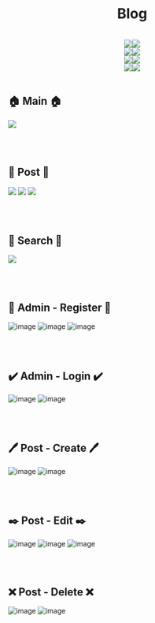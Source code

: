<div align="center">
  <h1>Blog</h1>  
</div>

<br>

<div align = center>
  <img src="https://img.shields.io/badge/Language-%23121011?style=for-the-badge"><img src="https://img.shields.io/badge/javascript-F7DF1E?style=for-the-badge&logo=javascript&logoColor=black"><br>
  <img src="https://img.shields.io/badge/FrontEnd-%23121011?style=for-the-badge"><img src="https://img.shields.io/badge/EJS-B4CA65?style=for-the-badge&logo=ejs&logoColor=white"><br>
  <img src="https://img.shields.io/badge/BackEnd-%23121011?style=for-the-badge&logoColor=white"><img src="https://img.shields.io/badge/express.js-A4A4A4?style=for-the-badge&logo=express&logoColor=black"><br>
  <img src="https://img.shields.io/badge/DBMS-%23121011?style=for-the-badge"><img src="https://img.shields.io/badge/MongoDB-47A248?style=for-the-badge&logo=mongodb&logoColor=green"><br>
</div>

<br>

## 🏠 Main 🏠
<img src="https://github.com/user-attachments/assets/403f3db7-cc45-4397-9873-0e6818a2fcbc">

<br><br>

## 📝 Post 📝
<img src="https://github.com/user-attachments/assets/4fa1f2bd-d64e-40a4-b36d-614b7b18f445">
<img src="https://github.com/user-attachments/assets/5b5ef81e-4996-4e05-9cfb-595be8b91c0d">
<img src="https://github.com/user-attachments/assets/3adca992-11f4-4151-a406-a3f7cd33bdd3">

<br><br>

## 🔎 Search 🔎
<img src="https://github.com/user-attachments/assets/eb3ca3e0-26b0-4bf0-acb7-cd52fc4b4a68">

<br><br>

## 🪪 Admin - Register 🪪
![image](https://github.com/user-attachments/assets/c34fcb75-c26c-4991-b6f1-4c3505e06b2c)
![image](https://github.com/user-attachments/assets/b4821a13-987b-4fc1-b600-57469277e32e)
![image](https://github.com/user-attachments/assets/aa35e1bd-c051-4b5c-89cf-20dcabf84c88)

<br><br>

## ✔️ Admin - Login ✔️
![image](https://github.com/user-attachments/assets/c9c72ddc-77bf-4c66-88e1-b06a972f6d07)
![image](https://github.com/user-attachments/assets/1f75bc16-ccc0-4bb3-83d5-53be454ddc0b)

<br><br>

## 🖊️ Post - Create 🖊️
![image](https://github.com/user-attachments/assets/cce49606-f480-43e8-8429-99226b79757b)
![image](https://github.com/user-attachments/assets/2799bee1-b6d2-4a4f-bd12-62da550ab822)

<br><br>

## ✒️ Post - Edit ✒️
![image](https://github.com/user-attachments/assets/923ab52a-2b7c-424a-9957-f57adf64acca)
![image](https://github.com/user-attachments/assets/ae4e1d1b-4f15-413c-b141-8cd61b4ef5db)
![image](https://github.com/user-attachments/assets/75d4b00e-7af8-4251-8b5e-e53a3c67d337)

<br><br>

## ❌ Post - Delete ❌
![image](https://github.com/user-attachments/assets/875e2271-72b6-4557-be35-0a668347fc9f)
![image](https://github.com/user-attachments/assets/f00bbb81-e292-4732-bb7d-006ed08c6835)

<br><br>
